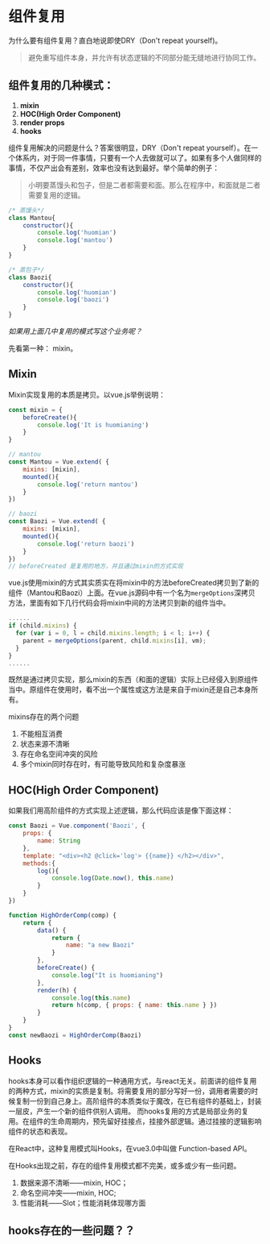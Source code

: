 # 组件复用

为什么要有组件复用？直白地说即使DRY（Don't repeat yourself)。
> 避免重写组件本身，并允许有状态逻辑的不同部分能无缝地进行协同工作。


## 组件复用的几种模式：
1. **mixin**
2. **HOC(High Order Component)**
3. **render props**
4. **hooks**

组件复用解决的问题是什么？答案很明显，DRY（Don't repeat yourself）。在一个体系内，对于同一件事情，只要有一个人去做就可以了。如果有多个人做同样的事情，不仅产出会有差别，效率也没有达到最好。举个简单的例子：
> 小明要蒸馒头和包子，但是二者都需要和面。那么在程序中，和面就是二者需要复用的逻辑。

```js
/* 蒸馒头*/
class Mantou{
    constructor(){
        console.log('huomian')
        console.log('mantou')
    }
}

/* 蒸包子*/
class Baozi{
    constructor(){
        console.log('huomian')
        console.log('baozi')
    }
}
```

*如果用上面几中复用的模式写这个业务呢？*

先看第一种： mixin。 
## Mixin
Mixin实现复用的本质是拷贝。以vue.js举例说明：

``` javascript
const mixin = {
    beforeCreate(){
        console.log('It is huomianing')
    }
}

// mantou
const Mantou = Vue.extend( {
    mixins: [mixin],
    mounted(){
        console.log('return mantou')
    }
})

// baozi
const Baozi = Vue.extend( {
    mixins: [mixin],
    mounted(){
        console.log('return baozi')
    }
})
// beforeCreated 是复用的地方，并且通过mixin的方式实现
```

vue.js使用mixin的方式其实质实在将mixin中的方法beforeCreated拷贝到了新的组件（Mantou和Baozi）上面。在vue.js源码中有一个名为`mergeOptions`深拷贝方法，里面有如下几行代码会将mixin中间的方法拷贝到新的组件当中。

```js
......
if (child.mixins) {
  for (var i = 0, l = child.mixins.length; i < l; i++) {
    parent = mergeOptions(parent, child.mixins[i], vm);
  }
}
......
```
既然是通过拷贝实现，那么mixin的东西（和面的逻辑）实际上已经侵入到原组件当中。原组件在使用时，看不出一个属性或这方法是来自于mixin还是自己本身所有。

mixins存在的两个问题
1. 不能相互消费
2. 状态来源不清晰
3. 存在命名空间冲突的风险
4. 多个mixin同时存在时，有可能导致风险和复杂度暴涨

## HOC(High Order Component)
如果我们用高阶组件的方式实现上述逻辑，那么代码应该是像下面这样：

```js
const Baozi = Vue.component('Baozi', {
    props: {
        name: String
    },
    template: "<div><h2 @click='log'> {{name}} </h2></div>",
    methods:{
        log(){
            console.log(Date.now(), this.name)
        }
    }
})

function HighOrderComp(comp) {
    return {
        data() {
            return {
                name: "a new Baozi"
            }
        },
        beforeCreate() {
            console.log("It is huomianing")
        },
        render(h) {
            console.log(this.name)
            return h(comp, { props: { name: this.name } })
        }
    }
}
const newBaozi = HighOrderComp(Baozi)
```
## Hooks
hooks本身可以看作组织逻辑的一种通用方式，与react无关。前面讲的组件复用的两种方式，mixin的实质是复制。将需要复用的部分写好一份，调用者需要的时候复制一份到自己身上。高阶组件的本质类似于魔改，在已有组件的基础上，封装一层皮，产生一个新的组件供别人调用。 而hooks复用的方式是局部业务的复用。在组件的生命周期内，预先留好挂接点，挂接外部逻辑。通过挂接的逻辑影响组件的状态和表现。


在React中，这种复用模式叫Hooks，在vue3.0中叫做 Function-based API。

在Hooks出现之前，存在的组件复用模式都不完美，或多或少有一些问题。

1. 数据来源不清晰——mixin, HOC；
2. 命名空间冲突——mixin, HOC; 
3. 性能消耗——Slot；性能消耗体现哪方面

## hooks存在的一些问题？？
